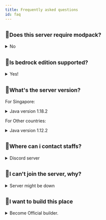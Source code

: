 ```yaml
---
title: Frequently asked questions
id: faq
---
```


## 💬<small>Does this server require modpack?</small>
<details><summary>No</summary>

However we do have BTE [modpack](../guide/modpack) for [Official Builder](./getting-started/builder-system#official-builder) only.<br/>
But you can install it too if you want to build in BuildTheEarth singleplayer (Not recommended).
</details>

## 💬<small>Is bedrock edition supported?</small>
<details><summary>Yes!</summary>

Bedrock edition is supported but only in [Plot system server](./getting-started/visiting#2-plot-server) 
</details>

## 💬<small>What's the server version?</small>
For Singapore:
<details><summary>Java version 1.18.2</summary>
Singapore server is hosted on a vanilla version, so it can be updated to newer versions if possible.
</details>

For Other countries:
<details><summary>Java version 1.12.2 </summary>

Note that all our building servers are still on 1.12.2, all building block in the version above will turn into another block.
</details>

## 💬<small>Where can i contact staffs?</small>
<details><summary>Discord server</summary>

Please create a ticket in our discord server to contact staff/mod if you have any question.
</details>

## 💬<small>I can't join the server, why?</small>
<details><summary>Server might be down</summary>

Server is not guaranteed to be online 24/7 as some times it may be under maintenance, please see in our discord server posts for our server status.
</details>

## 💬<small>I want to build this place</small>
<details><summary>Become Official builder.</summary>

Due to our [Builder System](./getting-started/builder-system), New builder can only build in [Plot system server](./getting-started/visiting#2-plot-server) 
with limited buildsite to choose, this is to prevent unfinished build laying around in our server and made it hard to organise the build team.

You may also build a BuildTheEarth building by yourself in singleplayer world with [BuildTheEarth Modpack](../guide/modpack) installed but we DO NOT recommended this way as we cannnot review your build properly.
</details>

<!-- FAQ TEMPLATE

## 💬<small>Question</small>
<details><summary>Answer</summary>

Detailed answer
</details>

 -->